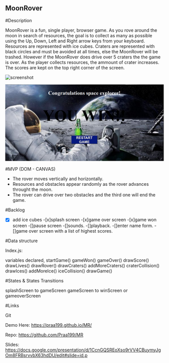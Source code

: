 ## MoonRover

#Description

MoonRover is a fun, single player, browser game. As you rove around the moon in search of resources, the goal is to collect as many as possible using the Up, Down, Left and Right arrow keys from your keyboard. Resources are represented with ice cubes. Craters are represented with black circles and must be avoided at all times, else the MoonRover will be trashed. However if the MoonRover does drive over 5 craters the the game is over.
As the player collects resources, the ammount of crater increases. The scores are kept on the top right corner of the screen.

![screenshot](/images/asdfghjklöl.jpg)

![screenshot](/images/Screenshot_2021-07-03_15-10-07.png)

#MVP (DOM - CANVAS)

- The rover moves vertically and horizontally.
- Resources and obstacles appear randomly as the rover advances throught the moon.
- The rover can drive over two obstacles and the third one will end the game.

#Backlog

-[X] add ice cubes -[x]splash screen -[x]game over screen -[x]game won screen
-[]pause screen
-[]sounds.
-[]playback.
-[]enter name form.
-[]game over screen with a list of highest scores.

#Data structure

Index.js:

variables declared,
startGame()
gameWon()
gameOver()
drawScore()
drawLives()
drawRover()
drawCraters()
addMoreCraters()
craterCollision()
drawIces()
addMoreIce()
iceCollision()
drawGame()

#States & States Transitions

splashScreen to gameScreen
gameScreen to winScreen or gameoverScreen

#Links

Git

Demo Here:
https://praa199.github.io/MR/

Repo:
https://github.com/Praa199/MR

Slides:
https://docs.google.com/presentation/d/1CcnGQSREoXso9rVV4CBuymyJgOm8FRBsrvvbX63hdDU/edit#slide=id.p
